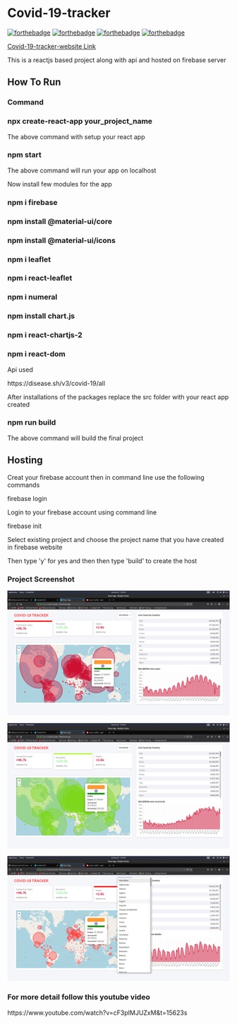 # Covid-19-tracker
[![forthebadge](https://forthebadge.com/images/badges/built-with-love.svg)](https://forthebadge.com)
[![forthebadge](https://forthebadge.com/images/badges/made-with-javascript.svg)](https://forthebadge.com)
[![forthebadge](https://forthebadge.com/images/badges/uses-html.svg)](https://forthebadge.com)
[![forthebadge](https://forthebadge.com/images/badges/uses-css.svg)](https://forthebadge.com)

[Covid-19-tracker-website Link](https://covid-tracker-204df.web.app/)

<p>This is a reactjs based project along with api and hosted on firebase server</p>
<h2>How To Run</h2>
<h3>Command</h3>
<h3>npx create-react-app your_project_name</h3>
<p>The above command with setup your react app</p>
<h3>npm start</h3>
<p>The above command will run your app on localhost</p>
<p>Now install few modules for the app</p>
  <h3>npm i firebase</h3>
  <h3>npm install @material-ui/core</h3>
  <h3>npm install @material-ui/icons<h3>
  <h3>npm i leaflet</h3>
  <h3>npm i react-leaflet</h3>
  <h3>npm i numeral</h3>
  <h3>npm install chart.js</h3>
  <h3>npm i react-chartjs-2</h3>
  <h3>npm i react-dom</h3>
  
<p>Api used</p>
https://disease.sh/v3/covid-19/all

  <p>After installations of the packages replace the src folder with your react app created </p>
  <h3>npm run build</h3>
  <p>The above command will build the final project</p>
 
<h2>Hosting</h2>
  <p>Creat your firebase account then in command line use the following commands</p>
  <p>firebase login<p>
  <p>Login to your firebase account using command line</p>
  <p>firebase init</p>
  <p>Select existing project and choose the project name that you have created in firebase website</p>
  <p>Then type 'y' for yes and then then type 'build' to create the host</p>
  
  <h3>Project Screenshot</h3>
  
  ![](1.png)
  
  ![](2.png)
  
  ![](3.png)
  
  
  <h3>For more detail follow this youtube video</h3>
  https://www.youtube.com/watch?v=cF3pIMJUZxM&t=15623s
  
 
